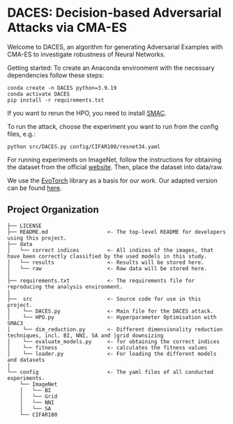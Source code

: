 DACES: Decision-based Adversarial Attacks via CMA-ES
==============================

Welcome to DACES, an algorithm for generating Adversarial Examples with CMA-ES to investigate robustness of Neural Networks. 

Getting started:
To create an Anaconda environment with the necessary dependencies follow these steps:
```
conda create -n DACES python=3.9.19
conda activate DACES
pip install -r requirements.txt
```
If you want to rerun the HPO, you need to install [SMAC](https://automl.github.io/SMAC3/main/1_installation.html).

To run the attack, choose the experiment you want to run from the config files, e.g.:
```
python src/DACES.py config/CIFAR100/resnet34.yaml
```

For running experiments on ImageNet, follow the instructions for obtaining the dataset from the official [website](https://www.image-net.org). Then, place the dataset into data/raw.

We use the [EvoTorch](https://evotorch.ai) library as a basis for our work. Our adapted version can be found [here](https://github.com/srheduwe/DACES-with-evotorch.git).


Project Organization
------------

    ├── LICENSE
    ├── README.md                   <- The top-level README for developers using this project.
    ├── data
    │   └── correct indices         <- All indices of the images, that have been correctly classified by the used models in this study.
    │   └── results                 <- Results will be stored here.
    │   └── raw                     <- Raw data will be stored here.
    │
    ├── requirements.txt            <- The requirements file for reproducing the analysis environment.
    │
    ├──  src                        <- Source code for use in this project.
    │    └── DACES.py               <- Main file for the DACES attack.
    │    └── HPO.py                 <- Hyperparameter Optimisation with SMAC3
    │    └── dim_reduction.py       <- Different dimensionality reduction techniques, incl. BI, NNI, SA and │grid downsizing
    │    └── evaluate_models.py     <- for obtaining the correct indices
    │    └── fitness                <- calculates the fitness values
    │    └── loader.py              <- For loading the different models and datasets
    │
    └── config                      <- The yaml files of all conducted experiments.
        └── ImageNet
        │   └── BI
        │   └── Grid
        │   └── NNI
        │   └── SA
        └── CIFAR100
